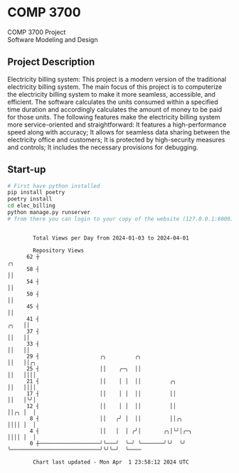 # COMP 3700
COMP 3700 Project  
Software Modeling and Design
## Project Description
Electricity billing system: This project is a modern version of the traditional electricity billing system. The main focus of this project is to computerize the electricity billing system to make it more seamless, accessible, and efficient. The software calculates the units consumed within a specified time duration and accordingly calculates the amount of money to be paid for those units. The following features make the electricity billing system more service-oriented and straightforward: It features a high-performance speed along with accuracy; It allows for seamless data sharing between the electricity office and customers; It is protected by high-security measures and controls; It includes the necessary provisions for debugging.

## Start-up
```bash
# First have python installed
pip install poetry
poetry install
cd elec_billing
python manage.py runserver
# from there you can login to your copy of the website (127.0.0.1:8000), default creds are admin/admin
```

```

        Total Views per Day from 2024-01-03 to 2024-04-01

        Repository Views
      62 ┼                                                                                 ╭╮
      58 ┤                                                                                 ││
      54 ┤                                                                                 ││
      50 ┤                                                                                 ││
      45 ┤                                                                                 ││
      41 ┤                                                                            ╭╮   ││
      37 ┤                                                                            ││   ││
      33 ┤                                                                            ││   ││
      29 ┤                   ╭╮         ╭╮                                            ││   ││╭╮
      25 ┤                   ││    ╭─╮  ││                                            ││   ││││
      21 ┤                   ││    │ │  ││         ╭╮                                 ││   ││││
      17 ┤                   ││    │ │  ││         ││                                 ││   │╰╯│
      12 ┤                   ││    │ │  ││         ││                                 ││╭╮ │  │
       8 ┤                   ││   ╭╯ │  ││         ││╭╮                               ││││ │  │
       4 ┤                   ││   │  │ ╭╯│       ╭╮│╰╯│╭─╮                            ││││ │  │
       0 ┼───────────────────╯╰───╯  ╰─╯ ╰───────╯╰╯  ╰╯ ╰────────────────────────────╯╰╯╰─╯  ╰────

        Chart last updated - Mon Apr  1 23:58:12 2024 UTC
        
```
